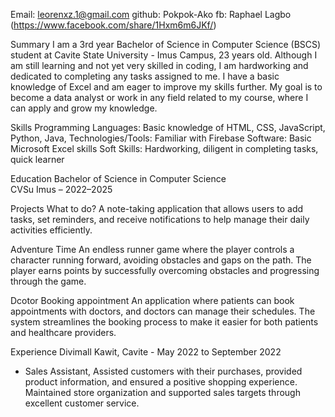 Email: leorenxz.1@gmail.com
github: Pokpok-Ako
fb: Raphael Lagbo (https://www.facebook.com/share/1Hxm6m6JKf/)

Summary
I am a 3rd year Bachelor of Science in Computer Science (BSCS) student at Cavite State University - Imus Campus, 23 years old. Although I am still learning and not yet very skilled in coding, I am hardworking and dedicated to completing any tasks assigned to me. I have a basic knowledge of Excel and am eager to improve my skills further. My goal is to become a data analyst or work in any field related to my course, where I can apply and grow my knowledge.

Skills
Programming Languages: Basic knowledge of HTML, CSS, JavaScript, Python, Java, 
Technologies/Tools: Familiar with Firebase
Software: Basic Microsoft Excel skills
Soft Skills: Hardworking, diligent in completing tasks, quick learner

Education
Bachelor of Science in Computer Science  
CVSu Imus – 2022–2025

Projects
What to do? 
A note-taking application that allows users to add tasks, set reminders, and receive notifications to help manage their daily activities efficiently.

Adventure Time
An endless runner game where the player controls a character running forward, avoiding obstacles and gaps on the path. The player earns points by successfully overcoming obstacles and progressing through the game.

Dcotor Booking appointment
An application where patients can book appointments with doctors, and doctors can manage their schedules. The system streamlines the booking process to make it easier for both patients and healthcare providers.

Experience
Divimall Kawit, Cavite - May 2022 to September 2022
- Sales Assistant, Assisted customers with their purchases, provided product information, and ensured a positive shopping experience. Maintained store organization and supported sales targets through excellent     customer service.
